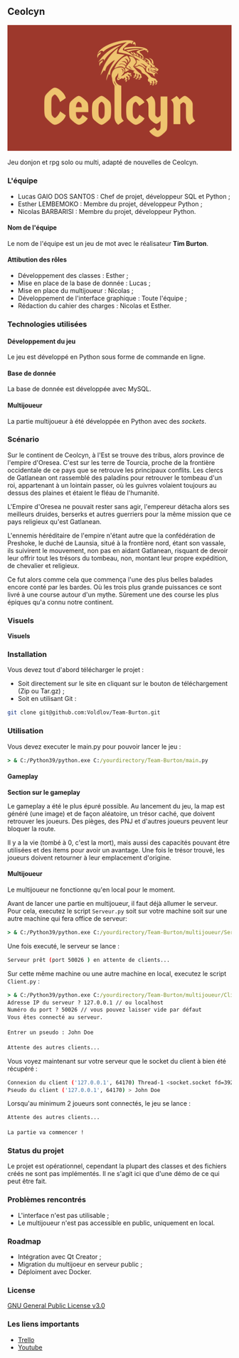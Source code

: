 ## Ceolcyn

![logo](Ceolcyn.png)


Jeu donjon et rpg solo ou multi, adapté de nouvelles de Ceolcyn.

### L'équipe

- Lucas GAIO DOS SANTOS : Chef de projet, développeur SQL et Python ;
- Esther LEMBEMOKO : Membre du projet, développeur Python ;
- Nicolas BARBARISI : Membre du projet, développeur Python.

#### Nom de l'équipe

Le nom de l'équipe est un jeu de mot avec le réalisateur **Tim Burton**.

#### Attibution des rôles

- Développement des classes : Esther ;
- Mise en place de la base de donnée : Lucas ;
- Mise en place du multijoueur : Nicolas ;
- Développement de l'interface graphique : Toute l'équipe ;
- Rédaction du cahier des charges : Nicolas et Esther.

### Technologies utilisées

#### Développement du jeu

Le jeu est développé en Python sous forme de commande en ligne.

#### Base de donnée

La base de donnée est développée avec MySQL.

#### Multijoueur

La partie multijoueur à été développée en Python avec des *sockets*.

### Scénario 

Sur le continent de Ceolcyn, à l'Est se trouve des tribus, alors province de l'empire d'Oresea. C'est sur les terre de Tourcia, proche de la frontière occidentale de ce pays que se retrouve les principaux conflits. Les clercs de Gatlanean ont rassemblé des paladins pour retrouver le tombeau d'un roi, appartenant à un lointain passer, où les guivres volaient toujours au dessus des plaines et étaient le fléau de l'humanité. 
            
L'Empire d'Oresea ne pouvait rester sans agir, l'empereur détacha alors ses meilleurs druides, berserks et autres guerriers pour la même mission que ce pays religieux qu'est Gatlanean. 
            
L'ennemis héréditaire de l'empire n'étant autre que la confédération de Preshoke, le duché de Launsia, situé à la frontière nord, étant son vassale, ils suivirent le mouvement, non pas en aidant Gatlanean, risquant de devoir leur offrir tout les trésors du tombeau, non, montant leur propre expédition, de chevalier et religieux.
            
Ce fut alors comme cela que commença l'une des plus belles balades encore conté par les bardes. Où les trois plus grande puissances ce sont livré à une course autour d'un mythe. Sûrement une des course les plus épiques qu'a connu notre continent.

### Visuels

**Visuels**

### Installation

Vous devez tout d'abord télécharger le projet :
- Soit directement sur le site en cliquant sur le bouton de téléchargement (Zip ou Tar.gz) ;
- Soit en utilisant Git :
```bash
git clone git@github.com:Voldlov/Team-Burton.git
```

### Utilisation

Vous devez executer le main.py pour pouvoir lancer le jeu :

```cmd
> & C:/Python39/python.exe C:/yourdirectory/Team-Burton/main.py
```

#### Gameplay

**Section sur le gameplay**

Le gameplay a été le plus épuré possible. Au lancement du jeu, la map est généré (une image) et de façon aléatoire, un trésor caché, que doivent retrouver les joueurs. Des pièges, des PNJ et d'autres joueurs peuvent leur bloquer la route.

Il y a la vie (tombé à 0, c'est la mort), mais aussi des capacités pouvant être utilisées et des items pour avoir un avantage. Une fois le trésor trouvé, les joueurs doivent retourner à leur emplacement d'origine. 

#### Multijoueur

Le multijoueur ne fonctionne qu'en local pour le moment.

Avant de lancer une partie en multijoueur, il faut déjà allumer le serveur. Pour cela, executez le script `Serveur.py` soit sur votre machine soit sur une autre machine qui fera office de serveur:
```cmd
> & C:/Python39/python.exe C:/yourdirectory/Team-Burton/multijoueur/Serveur.py
```

Une fois executé, le serveur se lance :
```bash
Serveur prêt (port 50026 ) en attente de clients...
```

Sur cette même machine ou une autre machine en local, executez le script `Client.py` :
```cmd
> & C:/Python39/python.exe C:/yourdirectory/Team-Burton/multijoueur/Client.py
Adresse IP du serveur ? 127.0.0.1 // ou localhost
Numéro du port ? 50026 // vous pouvez laisser vide par défaut
Vous êtes connecté au serveur.

Entrer un pseudo : John Doe

Attente des autres clients...
```

Vous voyez maintenant sur votre serveur que le socket du client à bien été récupéré :
```bash
Connexion du client ('127.0.0.1', 64170) Thread-1 <socket.socket fd=392, family=AddressFamily.AF_INET, type=SocketKind.SOCK_STREAM, proto=0, laddr=('127.0.0.1', 50026), raddr=('127.0.0.1', 64170)>
Pseudo du client ('127.0.0.1', 64170) > John Doe
```

Lorsqu'au minimum 2 joueurs sont connectés, le jeu se lance :
```bash
Attente des autres clients...

La partie va commencer !
```

### Status du projet

Le projet est opérationnel, cependant la plupart des classes et des fichiers créés ne sont pas implémentés. Il ne s'agit ici que d'une démo de ce qui peut être fait.

### Problèmes rencontrés

- L'interface n'est pas utilisable ;
- Le multijoueur n'est pas accessible en public, uniquement en local.

### Roadmap

- Intégration avec Qt Creator ;
- Migration du multijoeur en serveur public ;
- Déploiment avec Docker.

### License

[GNU General Public License v3.0](https://choosealicense.com/licenses/gpl-3.0/)

### Les liens importants

- [Trello](https://trello.com/b/f9yrZC1a/team-burton)
- [Youtube](https://www.youtube.com/channel/UC8rv6HyQJmfPdnSm0M5SG6w)